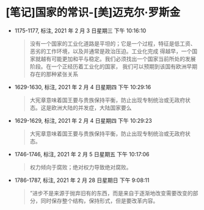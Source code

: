# [笔记]国家的常识-[美]迈克尔·罗斯金


-   1175-1177, 标注, 2021 年 2 月 3 日星期三 下午 10:16:10

    > 没有一个国家的工业化道路是平坦的；它是一个过程，特征是低工资、恶劣的工作环境，以及并通常是政治压迫。工业化完成
    > 得越早，一个国家就越有可能更加和平与稳定。我们必须找出一个国家当前所处的发展阶段。在一个正经历着工业化的国家，
    > 我们可以预期到该国有欧洲早期存在的那种紧张关系

-   1629-1630, 标注, 2021 年 2 月 4 日星期四 下午 10:29:16

    > 大宪章意味着国王要与贵族保持平衡，防止出现专制统治或无政府状态。这是欧洲大陆的并发症，大陆国家要么

-   1629-1629, 标注, 2021 年 2 月 4 日星期四 下午 10:29:23

    > 大宪章意味着国王要与贵族保持平衡，防止出现专制统治或无政府状态。

-   1746-1746, 标注, 2021 年 2 月 5 日星期五 下午 10:17:06

    > 权力倾向于腐败；绝对权力导致绝对腐败。

-   1786-1787, 标注, 2021 年 2 月 28 日星期日 下午 9:08:11

    > ”进步不是来源于抛弃旧有的东西，而是来自于逐渐地改变需要改变的部分，同时保存整个结构，保持形式，但是要改革内容。


